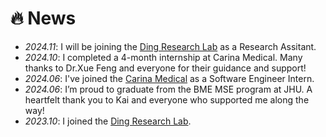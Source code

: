 # 🔥 News
- *2024.11*: I will be joining the [Ding Research Lab](https://dinglab.jh.edu/) as a Research Assitant.
- *2024.10*: I completed a 4-month internship at Carina Medical. Many thanks to Dr.Xue Feng and everyone for their guidance and support!
- *2024.06*: I've joined the [Carina Medical](https://www.carinaai.com/) as a Software Engineer Intern.
- *2024.06*:  I’m proud to graduate from the BME MSE program at JHU. A heartfelt thank you to Kai and everyone who supported me along the way!
- *2023.10*: I joined the [Ding Research Lab](https://dinglab.jh.edu/).

